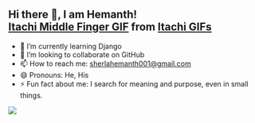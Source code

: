 ## Hi there 👋, I am Hemanth!<div class="tenor-gif-embed" data-postid="7758316" data-share-method="host" data-width="100%" data-aspect-ratio="1.2842105263157895"><a href="https://tenor.com/view/itachi-middle-finger-dirty-finger-fuck-you-flip-off-gif-7758316">Itachi Middle Finger GIF</a> from <a href="https://tenor.com/search/itachi-gifs">Itachi GIFs</a></div><script type="text/javascript" async src="https://tenor.com/embed.js"></script>

<!--
**SHERLAHEMANTH001/SHERLAHEMANTH001** is a ✨ _special_ ✨ repository because its `README.md` (this file) appears on your GitHub profile.

Here are some ideas to get you started:

- 🔭 I’m currently working on ...
- 🌱 I’m currently learning ...
- 👯 I’m looking to collaborate on ...
- 🤔 I’m looking for help with ...
- 💬 Ask me about ...
- 📫 How to reach me: ...
- 😄 Pronouns: ...
- ⚡ Fun fact: ...
-->
- 🌱 I’m currently learning Django
- 👯 I’m looking to collaborate on GitHub
- 📫 How to reach me: sherlahemanth001@gmail.com
- 😄 Pronouns: He, His
- ⚡ Fun fact about me: I search for meaning and purpose, even in small things.

<img src="https://github-readme-stats.vercel.app/api?username=sherlahemanth001&&show_icons=true&title_color=ffffff&icon_color=34eb4f&text_color=daf7dc&bg_color=151519">
